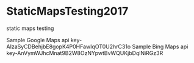 # StaticMapsTesting2017
static maps testing

Sample Google Maps api key-AIzaSyCDBehjbE8gopK4P0HFawIqOT0U2hrC31o
Sample Bing Maps api key-AnVymWJhcMnat9B2W8OzNYpwtBvWQUKjbDqlNiRGz3R
